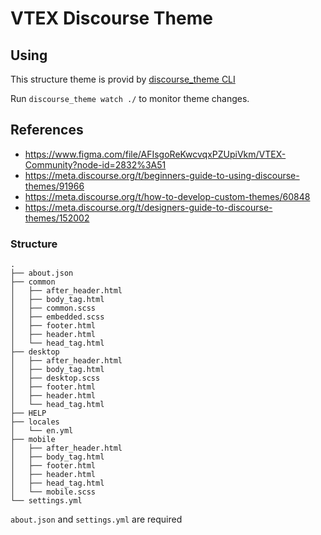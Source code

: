 # VTEX Discourse Theme


## Using

This structure theme is provid by [discourse_theme CLI](https://github.com/discourse/discourse_theme)

Run `discourse_theme watch ./` to monitor theme changes.

## References

- https://www.figma.com/file/AFIsgoReKwcvqxPZUpiVkm/VTEX-Community?node-id=2832%3A51
- https://meta.discourse.org/t/beginners-guide-to-using-discourse-themes/91966
- https://meta.discourse.org/t/how-to-develop-custom-themes/60848
- https://meta.discourse.org/t/designers-guide-to-discourse-themes/152002

### Structure

```
.
├── about.json
├── common
│   ├── after_header.html
│   ├── body_tag.html
│   ├── common.scss
│   ├── embedded.scss
│   ├── footer.html
│   ├── header.html
│   └── head_tag.html
├── desktop
│   ├── after_header.html
│   ├── body_tag.html
│   ├── desktop.scss
│   ├── footer.html
│   ├── header.html
│   └── head_tag.html
├── HELP
├── locales
│   └── en.yml
├── mobile
│   ├── after_header.html
│   ├── body_tag.html
│   ├── footer.html
│   ├── header.html
│   ├── head_tag.html
│   └── mobile.scss
└── settings.yml

```

`about.json`  and `settings.yml` are required
